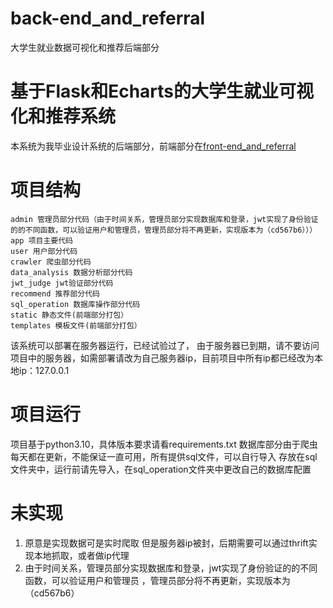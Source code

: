 # back-end_and_referral
大学生就业数据可视化和推荐后端部分
# 基于Flask和Echarts的大学生就业可视化和推荐系统
本系统为我毕业设计系统的后端部分，前端部分在[front-end_and_referral]()
# 项目结构
```
admin 管理员部分代码（由于时间关系，管理员部分实现数据库和登录，jwt实现了身份验证的的不同函数，可以验证用户和管理员，管理员部分将不再更新，实现版本为（cd567b6）））
app 项目主要代码
user 用户部分代码
crawler 爬虫部分代码
data_analysis 数据分析部分代码
jwt_judge jwt验证部分代码
recommend 推荐部分代码
sql_operation 数据库操作部分代码
static 静态文件(前端部分打包）
templates 模板文件(前端部分打包）
```
该系统可以部署在服务器运行，已经试验过了，
由于服务器已到期，请不要访问项目中的服务器，如需部署请改为自己服务器ip，目前项目中所有ip都已经改为本地ip：127.0.0.1
# 项目运行
项目基于python3.10，具体版本要求请看requirements.txt
数据库部分由于爬虫每天都在更新，不能保证一直可用，所有提供sql文件，可以自行导入
存放在sql文件夹中，运行前请先导入，在sql_operation文件夹中更改自己的数据库配置

# 未实现
1. 原意是实现数据可是实时爬取
但是服务器ip被封，后期需要可以通过thrift实现本地抓取，或者做ip代理
2. 由于时间关系，管理员部分实现数据库和登录，jwt实现了身份验证的的不同函数，可以验证用户和管理员
，管理员部分将不再更新，实现版本为（cd567b6）